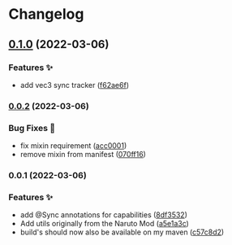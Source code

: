 # Changelog

## [0.1.0](https://github.com/sekwah41/SekCLib/compare/v0.0.2...v0.1.0) (2022-03-06)


### Features ✨

* add vec3 sync tracker ([f62ae6f](https://github.com/sekwah41/SekCLib/commit/f62ae6fb0cc6266c0d570523eedf6fd36d142191))

### [0.0.2](https://github.com/sekwah41/SekCLib/compare/v0.0.1...v0.0.2) (2022-03-06)


### Bug Fixes 🐛

* fix mixin requirement ([acc0001](https://github.com/sekwah41/SekCLib/commit/acc0001dc6a3120cbc0130f9d1efa54e9fa700e3))
* remove mixin from manifest ([070ff16](https://github.com/sekwah41/SekCLib/commit/070ff16aa8ddfad2ef4a26c6bbc460ac928e9e54))

### 0.0.1 (2022-03-06)


### Features ✨

* add @Sync annotations for capabilities ([8df3532](https://github.com/sekwah41/SekCLib/commit/8df353241b81a6fef010fd821fd693427e1b2863))
* Add utils originally from the Naruto Mod ([a5e1a3c](https://github.com/sekwah41/SekCLib/commit/a5e1a3c51ded49335e1c47bb6a01602642053453))
* build's should now also be available on my maven ([c57c8d2](https://github.com/sekwah41/SekCLib/commit/c57c8d2a164d117e88cdc6ce6f45c701133f57cf))
